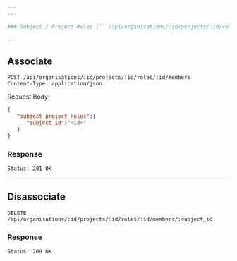 ```yaml
---
---

### Subject / Project Roles (```/api/organisations/:id/projects/:id/roles/:id/members```)

---
```


## Associate

```
POST /api/organisations/:id/projects/:id/roles/:id/members
Content-Type: application/json
```
Request Body:

```json
{
   "subject_project_roles":{
      "subject_id":"<id>"
   }
}
```

### Response

```
Status: 201 OK
```

---

## Disassociate

```
DELETE /api/organisations/:id/projects/:id/roles/:id/members/:subject_id
```
### Response

```
Status: 200 OK
```
